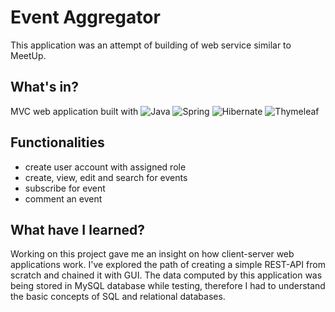# Event Aggregator
This application was an attempt of building of web service similar to MeetUp.

## What's in?
MVC web application built with
![Java](https://img.shields.io/badge/java-%23ED8B00.svg?style=for-the-badge&logo=java&logoColor=white)
![Spring](https://img.shields.io/badge/spring-%236DB33F.svg?style=for-the-badge&logo=spring&logoColor=white)
![Hibernate](https://img.shields.io/badge/Hibernate-59666C?style=for-the-badge&logo=Hibernate&logoColor=white) 
![Thymeleaf](https://img.shields.io/badge/Thymeleaf-%23005C0F.svg?style=for-the-badge&logo=Thymeleaf&logoColor=white)
  
## Functionalities
+ create user account with assigned role
+ create, view, edit and search for events
+ subscribe for event
+ comment an event

## What have I learned?
Working on this project gave me an insight on how client-server web applications work.
I've explored the path of creating a simple REST-API from scratch and chained it with GUI.
The data computed by this application was being stored in MySQL database
while testing, therefore I had to understand the basic concepts of SQL and relational databases.


